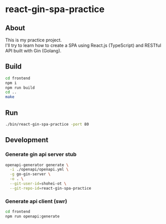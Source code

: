 # react-gin-spa-practice

## About

This is my practice project.  
I'll try to learn how to create a SPA using React.js (TypeScript) and RESTful API built with Gin (Golang).

## Build

```sh
cd frontend
npm i
npm run build
cd ..
make
```

## Run

```sh
./bin/react-gin-spa-practice -port 80
```

## Development

### Generate gin api server stub

```sh
openapi-generator generate \
  -i ./openapi/openapi.yml \
  -g go-gin-server \
  -o . \
  --git-user-id=shohei-ot \
  --git-repo-id=react-gin-spa-practice
```

### Generate api client (swr)

```sh
cd frontend
npm run openapi:generate
```
